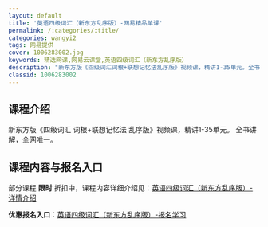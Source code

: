 ```yaml
---
layout: default
title: '英语四级词汇（新东方乱序版）-网易精品单课'
permalink: /:categories/:title/
categories: wangyi2
tags: 网易提供
cover: 1006283002.jpg
keywords: 精选网课,网易云课堂,英语四级词汇（新东方乱序版）
description: "新东方版《四级词汇词根+联想记忆法乱序版》视频课，精讲1-35单元。全书讲解，全网唯一。英语四级词汇（新东方乱序版）"
classid: 1006283002
---
```


## 课程介绍

新东方版《四级词汇 词根+联想记忆法 乱序版》视频课，精讲1-35单元。
全书讲解，全网唯一。

## 课程内容与报名入口

部分课程 **限时** 折扣中，课程内容详细介绍见：[英语四级词汇（新东方乱序版）-详情介绍](https://study.163.com/course/introduction/1006283002.htm?share=1&shareId=1025206652&utm_campaign=share&utm_medium=iphoneShare&utm_source=&utm_u=1025206652)

**优惠报名入口**：[英语四级词汇（新东方乱序版）-报名学习](https://study.163.com/course/introduction/1006283002.htm?share=1&shareId=1025206652&utm_campaign=share&utm_medium=iphoneShare&utm_source=&utm_u=1025206652)

